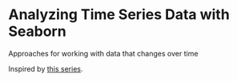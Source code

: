 # Analyzing Time Series Data with Seaborn

Approaches for working with data that changes over time

Inspired by [this series](https://observablehq.com/collection/@observablehq/analyzing-time-series-data).